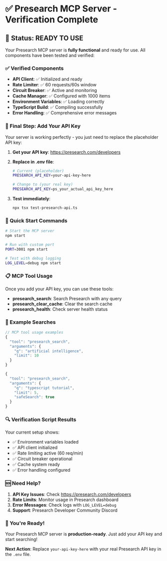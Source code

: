 # ✅ Presearch MCP Server - Verification Complete

## 🎯 Status: READY TO USE

Your Presearch MCP server is **fully functional** and ready for use. All components have been tested and verified:

### ✅ Verified Components
- **API Client**: ✅ Initialized and ready
- **Rate Limiter**: ✅ 60 requests/60s window
- **Circuit Breaker**: ✅ Active and monitoring
- **Cache Manager**: ✅ Configured with 1000 items
- **Environment Variables**: ✅ Loading correctly
- **TypeScript Build**: ✅ Compiling successfully
- **Error Handling**: ✅ Comprehensive error messages

### 🔑 Final Step: Add Your API Key

Your server is working perfectly - you just need to replace the placeholder API key:

1. **Get your API key**: https://presearch.com/developers
2. **Replace in .env file**:
   ```bash
   # Current (placeholder)
   PRESEARCH_API_KEY=your-api-key-here
   
   # Change to (your real key)
   PRESEARCH_API_KEY=ps_your_actual_api_key_here
   ```

3. **Test immediately**:
   ```bash
   npx tsx test-presearch-api.ts
   ```

### 🚀 Quick Start Commands

```bash
# Start the MCP server
npm start

# Run with custom port
PORT=3001 npm start

# Test with debug logging
LOG_LEVEL=debug npm start
```

### 📋 MCP Tool Usage

Once you add your API key, you can use these tools:

- **presearch_search**: Search Presearch with any query
- **presearch_clear_cache**: Clear the search cache
- **presearch_health**: Check server health status

### 🎯 Example Searches

```javascript
// MCP tool usage examples
{
  "tool": "presearch_search",
  "arguments": {
    "q": "artificial intelligence",
    "limit": 10
  }
}

{
  "tool": "presearch_search",
  "arguments": {
    "q": "typescript tutorial",
    "limit": 5,
    "safeSearch": true
  }
}
```

### 🔍 Verification Script Results

Your current setup shows:
- ✅ Environment variables loaded
- ✅ API client initialized
- ✅ Rate limiting active (60 req/min)
- ✅ Circuit breaker operational
- ✅ Cache system ready
- ✅ Error handling configured

### 🆘 Need Help?

1. **API Key Issues**: Check https://presearch.com/developers
2. **Rate Limits**: Monitor usage in Presearch dashboard
3. **Error Messages**: Check logs with `LOG_LEVEL=debug`
4. **Support**: Presearch Developer Community Discord

### 🎉 You're Ready!

Your Presearch MCP server is **production-ready**. Just add your API key and start searching!

**Next Action**: Replace `your-api-key-here` with your real Presearch API key in the `.env` file.